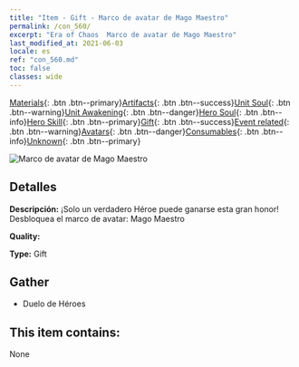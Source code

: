 ```yaml
---
title: "Item - Gift - Marco de avatar de Mago Maestro"
permalink: /con_560/
excerpt: "Era of Chaos  Marco de avatar de Mago Maestro"
last_modified_at: 2021-06-03
locale: es
ref: "con_560.md"
toc: false
classes: wide
---
```

 [Materials](/ItemsES/){: .btn .btn--primary}[Artifacts](/ItemsES/Artifacts/){: .btn .btn--success}[Unit Soul](/ItemsES/UnitSoul/){: .btn .btn--warning}[Unit Awakening](/ItemsES/UnitAwakening/){: .btn .btn--danger}[Hero Soul](/ItemsES/HeroSoul/){: .btn .btn--info}[Hero Skill](/ItemsES/HeroSkill/){: .btn .btn--primary}[Gift](/ItemsES/Gift/){: .btn .btn--success}[Event related](/ItemsES/Events/){: .btn .btn--warning}[Avatars](/ItemsES/Avatars/){: .btn .btn--danger}[Consumables](/ItemsES/Consumables/){: .btn .btn--info}[Unknown](/ItemsES/Unknown/){: .btn .btn--primary}

 ![Marco de avatar de Mago Maestro](/images/a/avatarFrame_10.png)

## Detalles
 **Descripción:** ¡Solo un verdadero Héroe puede ganarse esta gran honor! Desbloquea el marco de avatar: Mago Maestro

 **Quality:** 

 **Type:** Gift

## Gather

*    Duelo de Héroes 

## This item contains:

  None

